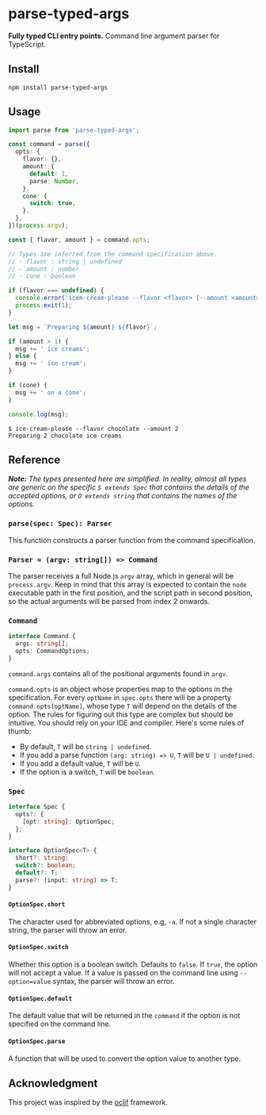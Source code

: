 # parse-typed-args

**Fully typed CLI entry points.** Command line argument parser for TypeScript.

## Install

```
npm install parse-typed-args
```

## Usage

```typescript
import parse from 'parse-typed-args';

const command = parse({
  opts: {
    flavor: {},
    amount: {
      default: 1,
      parse: Number,
    },
    cone: {
      switch: true,
    },
  },
})(process.argv);

const { flavor, amount } = command.opts;

// Types are inferred from the command specification above.
// - flavor : string | undefined
// - amount : number
// - cone : boolean

if (flavor === undefined) {
  console.error('icem-cream-please --flavor <flavor> [--amount <amount>] [--cone]');
  process.exit(1);
}

let msg = `Preparing ${amount} ${flavor}`;

if (amount > 1) {
  msg += ' ice creams';
} else {
  msg += ' ice cream';
}

if (cone) {
  msg += ' on a cone';
}

console.log(msg);

```

```
$ ice-cream-please --flavor chocolate --amount 2
Preparing 2 chocolate ice creams
```

## Reference

_**Note:** The types presented here are simplified. In reality, almost all types are
generic on the specific `S extends Spec` that contains the details of the
accepted options, or `O extends string` that contains the names of the options._

### `parse(spec: Spec): Parser`

This function constructs a parser function from the command specification.

### `Parser = (argv: string[]) => Command`

The parser receives a full Node.js `argv` array, which in general will be
`process.argv`. Keep in mind that this array is expected to contain the `node`
executable path in the first position, and the script path in second position,
so the actual arguments will be parsed from index 2 onwards.

### `Command`

```typescript
interface Command {
  args: string[];
  opts: CommandOptions;
}
```

`command.args` contains all of the positional arguments found in `argv`.

`command.opts` is an object whose properties map to the options in the
specification. For every `optName` in `spec.opts` there will be a property
`command.opts[optName]`, whose type `T` will depend on the details of the option.
The rules for figuring out this type are complex but should be intuitive.
You should rely on your IDE and compiler. Here's some rules of thumb:

* By default, `T` will be `string | undefined`.
* If you add a parse function `(arg: string) => U`, `T` will be `U | undefined`.
* If you add a default value, `T` will be `U`.
* If the option is a switch, `T` will be `boolean`.

### `Spec`

```typescript
interface Spec {
  opts?: {
    [opt: string]: OptionSpec;
  };
}

interface OptionSpec<T> {
  short?: string;
  switch?: boolean;
  default?: T;
  parse?: (input: string) => T;
}
```

#### `OptionSpec.short`

The character used for abbreviated options, e.g, `-a`. If not a single character
string, the parser will throw an error.

#### `OptionSpec.switch`

Whether this option is a boolean switch. Defaults to `false`. If `true`, the option
will not accept a value. If a value is passed on the command line using
`--option=value` syntax, the parser will throw an error.

#### `OptionSpec.default`

The default value that will be returned in the `command` if the option is not
specified on the command line.

#### `OptionSpec.parse`

A function that will be used to convert the option value to another type.

## Acknowledgment

This project was inspired by the [oclif] framework.

[oclif]: https://oclif.io
